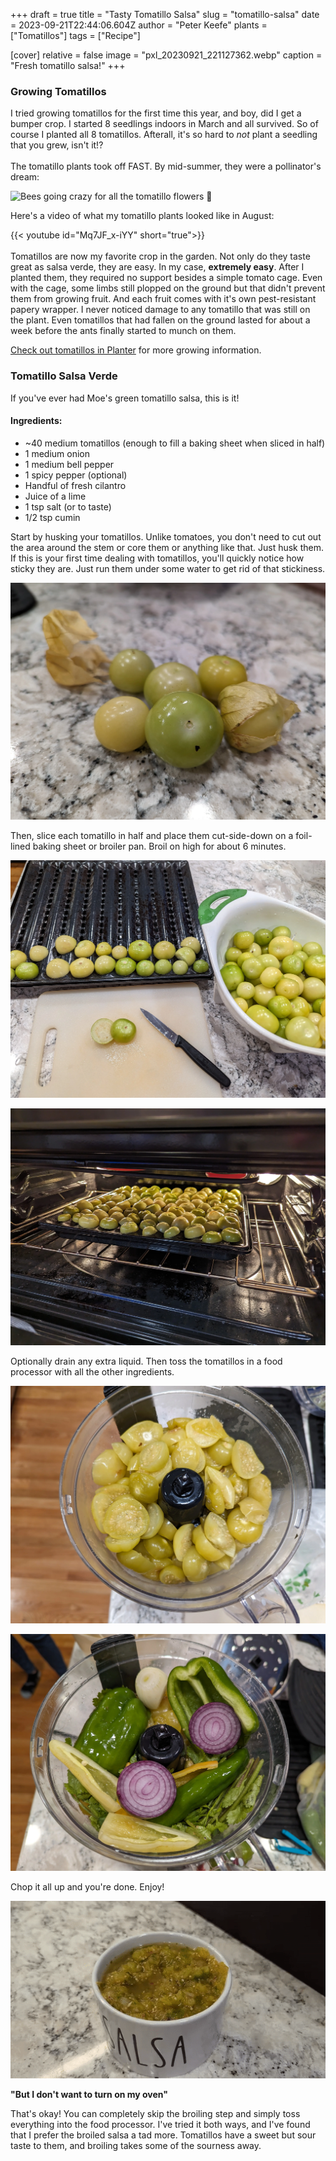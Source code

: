 +++
draft = true
title = "Tasty Tomatillo Salsa"
slug = "tomatillo-salsa"
date = 2023-09-21T22:44:06.604Z
author = "Peter Keefe"
plants = ["Tomatillos"]
tags = ["Recipe"]

[cover]
relative = false
image = "pxl_20230921_221127362.webp"
caption = "Fresh tomatillo salsa!"
+++
### Growing Tomatillos

I tried growing tomatillos for the first time this year, and boy, did I get a bumper crop. I started 8 seedlings indoors in March and all survived. So of course I planted all 8 tomatillos. Afterall, it's so hard to *not* plant a seedling that you grew, isn't it!?\
\
The tomatillo plants took off FAST. By mid-summer, they were a pollinator's dream:

![](/uploads/videos/tomatillo_flowers_cropped.webp "Bees going crazy for all the tomatillo flowers 🌼")

Here's a video of what my tomatillo plants looked like in August:

{{< youtube id="Mq7JF_x-iYY" short="true">}}\
\
Tomatillos are now my favorite crop in the garden. Not only do they taste great as salsa verde, they are easy. In my case, **extremely easy**. After I planted them, they required no support besides a simple tomato cage. Even with the cage, some limbs still plopped on the ground but that didn't prevent them from growing fruit. And each fruit comes with it's own pest-resistant papery wrapper. I never noticed damage to any tomatillo that was still on the plant. Even tomatillos that had fallen on the ground lasted for about a week before the ants finally started to munch on them.


[Check out tomatillos in Planter](https://planter.garden/plants/tomatillos) for more growing information.

### Tomatillo Salsa Verde

If you've ever had Moe's green tomatillo salsa, this is it!

#### Ingredients:

* ~40 medium tomatillos (enough to fill a baking sheet when sliced in half)
* 1 medium onion
* 1 medium bell pepper
* 1 spicy pepper (optional)
* Handful of fresh cilantro
* Juice of a lime
* 1 tsp salt (or to taste)
* 1/2 tsp cumin

Start by husking your tomatillos. Unlike tomatoes, you don't need to cut out the area around the stem or core them or anything like that. Just husk them. If this is your first time dealing with tomatillos, you'll quickly notice how sticky they are. Just run them under some water to get rid of that stickiness.

![](PXL_20230918_225453724.webp "First, husk your tomatillos and wash off the stickiness.")

Then, slice each tomatillo in half and place them cut-side-down on a foil-lined baking sheet or broiler pan. Broil on high for about 6 minutes.

![](PXL_20230918_224116617.webp)

![](PXL_20230918_225137518.webp)

Optionally drain any extra liquid. Then toss the tomatillos in a food processor with all the other ingredients.

![](PXL_20230918_235345535.webp)

![](PXL_20230918_235938166.webp)

Chop it all up and you're done. Enjoy! 

![](tomatillo_dip.gif)

**"But I don't want to turn on my oven"**

That's okay! You can completely skip the broiling step and simply toss everything into the food processor. I've tried it both ways, and I've found that I prefer the broiled salsa a tad more. Tomatillos have a sweet but sour taste to them, and broiling takes some of the sourness away.
